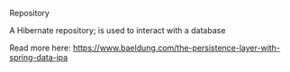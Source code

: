 Repository

A Hibernate repository; is used to interact with a database

Read more here:
https://www.baeldung.com/the-persistence-layer-with-spring-data-jpa